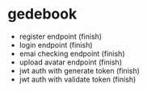 # gedebook
 - register endpoint (finish)
 - login endpoint (finish)
 - emai checking endpoint (finish)
 - upload avatar endpoint (finish)
 - jwt auth with generate token (finish)
 - jwt auth with validate token (finish)
